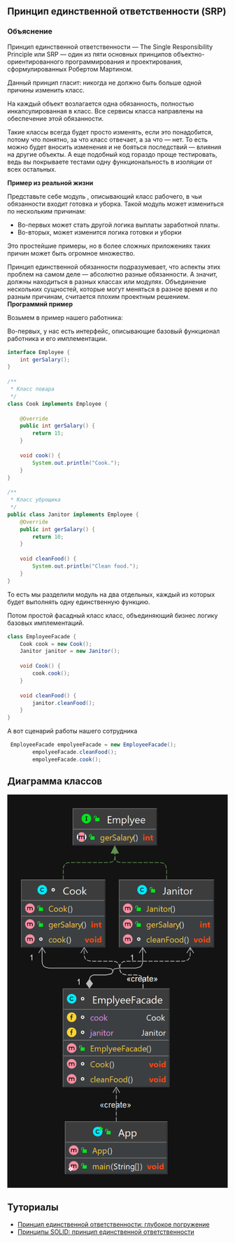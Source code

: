 
## Принцип единственной ответственности (SRP)


### Объяснение
Принцип единственной ответственности — The Single Responsibility Principle или SRP — один из пяти основных принципов объектно-ориентированного программирования и проектирования, сформулированных Робертом Мартином.

Данный принцип гласит: никогда не должно быть больше одной причины изменить класс.

На каждый объект возлагается одна обязанность, полностью инкапсулированная в класс. Все сервисы класса направлены на обеспечение этой обязанности.

Такие классы всегда будет просто изменять, если это понадобится, потому что понятно, за что класс отвечает, а за что — нет. То есть можно будет вносить изменения и не бояться последствий — влияния на другие объекты. А еще подобный код гораздо проще тестировать, ведь вы покрываете тестами одну функциональность в изоляции от всех остальных.

**Пример из реальной жизни**

Представьте себе модуль , описывающий класс рабочего, в чьи обязанности входит готовка и уборка.
Такой модуль может измениться по нескольким причинам:

* Во-первых может стать другой логика выплаты заработной платы.
* Во-вторых, может изменится логика готовки и уборки

Это простейшие примеры, но в более сложных приложениях таких причин может быть огромное множество.

Принцип единственной обязанности подразумевает, 
что аспекты этих проблем на самом деле — абсолютно разные обязанности. А значит, должны находиться в разных классах или модулях. Объединение нескольких сущностей, которые могут меняться в разное время и по разным причинам, считается плохим проектным решением.
**Программнй пример**

Возьмем в пример нашего работника:

Во-первых, у нас есть интерфейс, описывающие базовый функционал работника и его имплементации.
```java
interface Employee {
    int gerSalary();
}

/**
 * Класс повара
 */
class Cook implements Employee {

    @Override
    public int gerSalary() {
        return 15;
    }

    void cook() {
        System.out.println("Cook.");
    }
}

/**
 * Класс уброщика
 */
public class Janitor implements Employee {
    @Override
    public int gerSalary() {
        return 10;
    }

    void cleanFood() {
        System.out.println("Clean food.");
    }
}
```
То есть мы разделили модуль на два отдельных, каждый из которых будет выполнять одну единственную функцию.

Потом простой фасадный класс класс, объединяющий бизнес логику базовых имплементаций.

```java
class EmployeeFacade {
    Cook cook = new Cook();
    Janitor janitor = new Janitor();

    void Cook() {
        cook.cook();
    }

    void cleanFood() {
        janitor.cleanFood();
    }
}
```

А вот сценарий работы нашего сотрудника

```java
 EmployeeFacade empolyeeFacade = new EmployeeFacade();
        empolyeeFacade.cleanFood();
        empolyeeFacade.cook();
```


## Диаграмма классов

![alt text](../../../resources/solid/srp/srp.png "Proxy pattern class diagram")


## Туториалы

* [Принцип единственной ответственности: глубокое погружение](https://habr.com/ru/articles/465507/)
* [Принципы SOLID: принцип единственной ответственности](https://web-creator.ru/articles/solid_the_single_responsibility_principle)
